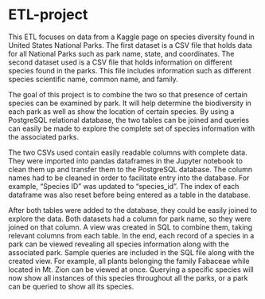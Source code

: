 # ETL-project
This ETL focuses on data from a Kaggle page on species diversity found in United States National Parks. The first dataset is a CSV file that holds data for all National Parks such as park name, state, and coordinates. The second dataset used is a CSV file that holds information on different species found in the parks. This file includes information such as different species scientific name, common name, and family.

The goal of this project is to combine the two so that presence of certain species can be examined by park. It will help determine the biodiversity in each park as well as show the location of certain species. By using a PostgreSQL relational database, the two tables can be joined and queries can easily be made to explore the complete set of species information with the associated parks.

The two CSVs used contain easily readable columns with complete data. They were imported into pandas dataframes in the Jupyter notebook to clean them up and transfer them to the PostgreSQL database. The column names had to be cleaned in order to facilitate entry into the database. For example, “Species ID” was updated to “species_id”. The index of each dataframe was also reset before being entered as a table in the database.

After both tables were added to the database, they could be easily joined to explore the data. Both datasets had a column for park name, so they were joined on that column. A view was created in SQL to combine them, taking relevant columns from each table. In the end, each record of a species in a park can be viewed revealing all species information along with the associated park. Sample queries are included in the SQL file along with the created view. For example, all plants belonging the family Fabaceae while located in Mt. Zion can be viewed at once. Querying a specific species will now show all instances of this species throughout all the parks, or a park can be queried to show all its species. 
